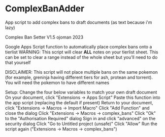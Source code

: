 # ComplexBanAdder
App script to add complex bans to draft documents (as text because i'm lazy)

Complex Ban Setter V1.5
ojoman 2023

Google Apps Script function to automatically place complex bans onto a tierlist
WARNING: This script will clear **ALL** notes on your tierlist sheet.
         This can be set to clear a range instead of the whole sheet but you'll need to do that yourself

DISCLAIMER: This script will not place multiple bans on the same pokemon (for example, greninja having
            different tiers for ash, protean and torrent). You will need the pokemon to have different names

Setup:
Change the four below variables to match your own draft document
On your document, click "Extensions -> Apps Script"
Paste this function into the app script (replacing the default if present)
Return to your document, click "Extensions -> Macros -> Import Macro"
Click "Add Function" and close the dialog
Click "Extensions -> Macros -> complex_bans"
Click "Ok" to the "Authorisation Required" dialog
Sign in and click "advanced" on the security dialog
Click "Go to Untitled project (unsafe)" 
Click "Allow"
Run the script again ("Extensions -> Macros -> complex_bans")
